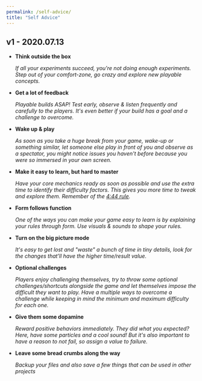 ```yaml
---
permalink: /self-advice/
title: "Self Advice"
---
```


## v1 - 2020.07.13



- **Think outside the box**

  *If all your experiments succeed, you're not doing enough experiments. Step out of your comfort-zone, go crazy and explore new playable concepts.*

  


- **Get a lot of feedback**

  *Playable builds ASAP! Test early, observe & listen frequently and carefully to the players. It's even better if your build has a goal and a challenge to overcome.*

  


- **Wake up & play**

  *As soon as you take a huge break from your game, wake-up or something similar, let someone else play in front of you and observe as a spectator, you might notice issues you haven't before because you were so immersed in your own screen.*

  


- **Make it easy to learn, but hard to master**

  *Have your core mechanics ready as soon as possible and use the extra time to identify their difficulty factors. This gives you more time to tweak and explore them. Remember of the [4:44 rule](https://youtu.be/lPyYZjCQ0Is).*

  


- **Form follows function**

  *One of the ways you can make your game easy to learn is by explaining your rules through form. Use visuals & sounds to shape your rules.*

  


- **Turn on the big picture mode**

  *It's easy to get lost and "waste" a bunch of time in tiny details, look for the changes that'll have the higher time/result value.*

  


- **Optional challenges**

  *Players enjoy challenging themselves, try to throw some optional challenges/shortcuts alongside the game and let themselves impose the difficult they want to play. Have a multiple ways to overcome a challenge while keeping in mind the minimum and maximum difficulty for each one.*

  


- **Give them some dopamine**

  *Reward positive behaviors immediately. They did what you expected? Here, have some particles and a cool sound! But it's also important to have a reason to not fail, so assign a value to failure.*

  


- **Leave some bread crumbs along the way**

  *Backup your files and also save a few things that can be used in other projects*

  

